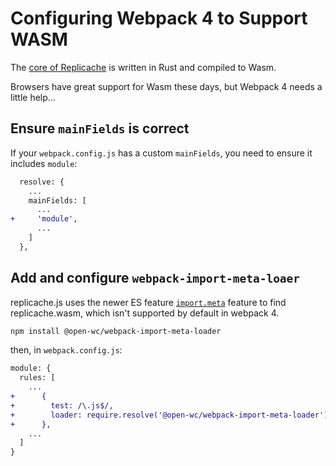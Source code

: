 # Configuring Webpack 4 to Support WASM

The [core of Replicache](https://github.com/rocicorp/repc) is written in Rust and compiled to Wasm.

Browsers have great support for Wasm these days, but Webpack 4 needs a little help...

## Ensure `mainFields` is correct

If your `webpack.config.js` has a custom `mainFields`, you need to ensure it includes `module`:

```diff
  resolve: {
    ...
    mainFields: [
      ...
+     'module',
      ...
    ]
  },
```

## Add and configure `webpack-import-meta-loaer`

replicache.js uses the newer ES feature [`import.meta`](https://developer.mozilla.org/en-US/docs/Web/JavaScript/Reference/Statements/import.meta) feature to find replicache.wasm, which isn't supported by default in webpack 4.

```bash
npm install @open-wc/webpack-import-meta-loader
```

then, in `webpack.config.js`:

```diff
module: {
  rules: [
    ...
+      {
+        test: /\.js$/,
+        loader: require.resolve('@open-wc/webpack-import-meta-loader'),
+      },
    ...
  ]
}
```
